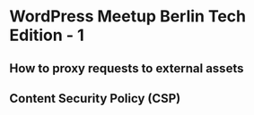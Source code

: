 # WordPress Meetup Berlin Tech Edition - 1

## How to proxy requests to external assets

## Content Security Policy (CSP)
